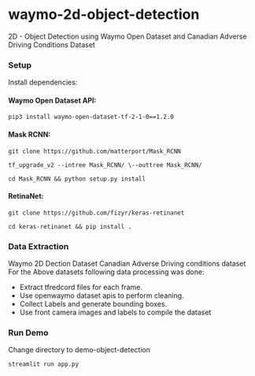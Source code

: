 # waymo-2d-object-detection
2D - Object Detection using Waymo Open Dataset and Canadian Adverse Driving Conditions Dataset

### Setup

Install dependencies:

#### Waymo Open Dataset API:

`pip3 install waymo-open-dataset-tf-2-1-0==1.2.0`

#### Mask RCNN:

`git clone https://github.com/matterport/Mask_RCNN`

`tf_upgrade_v2 --intree Mask_RCNN/ \--outtree Mask_RCNN/`

`cd Mask_RCNN && python setup.py install`

#### RetinaNet:

`git clone https://github.com/fizyr/keras-retinanet`

`cd keras-retinanet && pip install .`

### Data Extraction
Waymo 2D Dection Dataset
Canadian Adverse Driving conditions dataset
For the Above datasets following data processing was done:
  - Extract tfredcord files for each frame.
  - Use openwaymo dataset apis to perform cleaning.
  - Collect Labels and generate bounding boxes.
  - Use front camera images and labels to compile the dataset
  
### Run Demo

Change directory to demo-object-detection

`streamlit run app.py `
